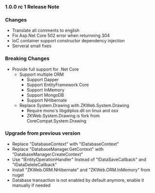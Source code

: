 ﻿### 1.0.0 rc 1 Release Note

### Changes

- Translate all comments to english
- Fix Asp.Net Core 502 error when returnning 304
- IoC container support constructor dependency injection
- Serveral small fixes

### Breaking Changes

- Provide full support for .Net Core
	- Support multiple ORM
		- Support Dapper
		- Support EntityFramework Core
		- Support InMemory
		- Support MongoDB
		- Support NHibernate
	- Replace System.Drawing with ZKWeb.System.Drawing
		- Require mono's libgdiplus.dll on linux and osx
		- ZKWeb.System.Drawing is fork from CoreCompat.System.Drawing

### Upgrade from previous version

- Replace "DatabaseContext" with "IDatabaseContext"
- Replace "DatabaseManager.GetContext" with "DatabaseManager.CreateContext"
- Use "IEntityOperationHandler" Instead of "IDataSaveCallback" and "IDataDeleteCallback"
- Install "ZKWeb.ORM.NHibernate" and "ZKWeb.ORM.InMemory" from nuget
- Database transaction is not enabled by default anymore, enable it manually if needed
